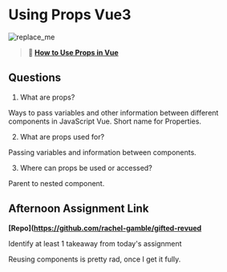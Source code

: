 # Using Props Vue3

![replace_me](https://codeworks.blob.core.windows.net/public/assets/img/illustrations/placeholder.svg)

> **📖 [How to Use Props in Vue](https://codeworksacademy.com/fs-student-guide/resources/wk6/02-Props)**

## Questions

1. What are props?

Ways to pass variables and other information between different components in JavaScript Vue.
Short name for Properties.

2. What are props used for?

Passing variables and information between components.

3. Where can props be used or accessed?

Parent to nested component.


## Afternoon Assignment Link

**[Repo](https://github.com/rachel-gamble/gifted-revued**

Identify at least 1 takeaway from today's assignment

Reusing components is pretty rad, once I get it fully.
